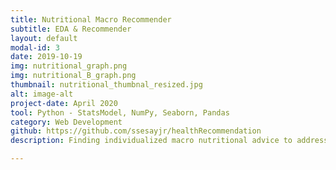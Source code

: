 ```yaml
---
title: Nutritional Macro Recommender 
subtitle: EDA & Recommender
layout: default
modal-id: 3
date: 2019-10-19
img: nutritional_graph.png
img: nutritional_B_graph.png
thumbnail: nutritional_thumbnal_resized.jpg
alt: image-alt
project-date: April 2020
tool: Python - StatsModel, NumPy, Seaborn, Pandas 
category: Web Development
github: https://github.com/ssesayjr/healthRecommendation
description: Finding individualized macro nutritional advice to address individualized health concerns in 2020 can be daunting. This project proposed to build a recommendation system of basket goods and pricing, that address individualized health concerns (based on a metabolic panel). 

---
```

